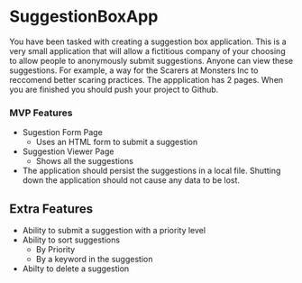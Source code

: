 # SuggestionBoxApp
You have been tasked with creating a suggestion box application. This is a very small application that will allow a fictitious company of your choosing to allow people to anonymously submit suggestions. Anyone can view these suggestions. For example, a way for the Scarers at Monsters Inc to reccomend better scaring practices. The appplication has 2 pages. When you are finished you should push your project to Github.

### MVP Features
- Sugestion Form Page
  - Uses an HTML form to submit a suggestion
- Suggestion Viewer Page
  - Shows all the suggestions
- The application should persist the suggestions in a local file. Shutting down the application should not cause any data to be lost.

## Extra Features
- Ability to submit a suggestion with a priority level
- Ability to sort suggestions
  - By Priority
  - By a keyword in the suggestion
- Abilty to delete a suggestion
